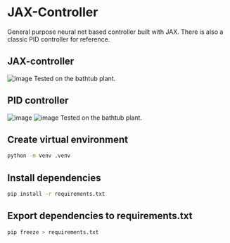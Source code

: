 # JAX-Controller
General purpose neural net based controller built with JAX. There is also a classic PID controller for reference.

## JAX-controller
![image](https://github.com/the-big-bad-wolf/JAX-Controller/assets/78231350/5951f827-6636-4af7-b181-cf19d1ff87c9)
Tested on the bathtub plant.

## PID controller
![image](https://github.com/the-big-bad-wolf/JAX-Controller/assets/78231350/7c53b363-4718-4260-9697-0494c5bd37da)
![image](https://github.com/the-big-bad-wolf/JAX-Controller/assets/78231350/26bb7246-6804-4d69-8aea-aecbcf39fe01)
Tested on the bathtub plant.

## Create virtual environment
```bash
python -m venv .venv
```

## Install dependencies

```bash
pip install -r requirements.txt
```

## Export dependencies to requirements.txt

```bash
pip freeze > requirements.txt
```

